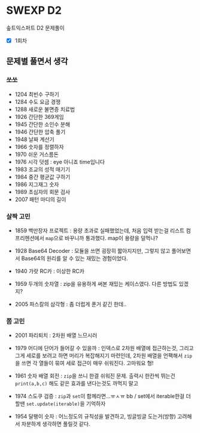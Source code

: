 # SWEXP D2

솦트익스퍼트 D2 문제풀이

- [x] 1회차

## 문제별 풀면서 생각

### 쏘쏘

- 1204 최빈수 구하기
- 1284 수도 요금 경쟁
- 1288 새로운 불면증 치료법
- 1926 간단한 369게임
- 1945 간단한 소인수 분해
- 1946 간단한 압축 풀기
- 1948 날짜 계산기
- 1966 숫자를 정렬하자
- 1970 쉬운 거스름돈
- 1976 시각 덧셈 : eye 아니죠 time입니다
- 1983 조교의 성적 매기기
- 1984 중간 평균값 구하기
- 1986 지그재그 숫자
- 1989 초심자의 회문 검사
- 2007 패턴 마디의 길이

### 살짝 고민

- 1859 백만장자 프로젝트 : 용량 초과로 실패했었는데, 처음 입력 받는걸 리스트 컴프리헨션에서 `map`으로 바꾸니까 통과했다. map이 용량을 덜먹나? 

- 1928 Base64 Decoder : 모듈을 쓰면 굉장히 짧아지지만, 그렇지 않고 풀어보면서 Base64의 원리를 알 수 있는 재밌는 경험이었다.

- 1940 가랏 RC카 : 이상한 RC카

- 1959 두개의 숫자열 : zip을 유용하게 써본 재밌는 케이스였다. 다른 방법도 있겠지?

- 2005 파스칼의 삼각형 : 좀 더럽게 푼거 같긴 한데..

### 쫌 고민

- 2001 파리퇴치 : 2차원 배열 느므시러

- 1979 어디에 단어가 들어갈 수 있을까 : 인덱스로 2차원 배열에 접근하는것, 그리고 그게 세로를 보려고 하면 머리가 복잡해지기 마련인데, 2차원 배열을 언팩해서 `zip`을 쓰면 각 열들이 묶여 세로 접근이 매우 쉬워진다. 고마워요 형!

- 1961 숫자 배열 회전 : `zip`을 쓰니 한결 쉬워진 문제. 출력시 한칸씩 뛰는건 `print(a,b,c)` 해도 같은 효과를 낸다는것도 까먹지 말고

- 1974 스도쿠 검증 : `zip`과 `set`이 함께라면...ㅠㅅㅠ bb / set에서 iterable한걸 더할땐 `set.update(iterable)`을 기억하자

- 1954 달팽이 숫자 : 어느정도의 규칙성을 발견하고, 빙글빙글 도는거(방향) 고려해서 차분하게 생각하면 풀릴것 같다.